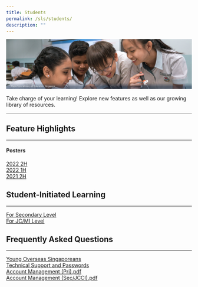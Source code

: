 ```yaml
---
title: Students
permalink: /sls/students/
description: ""
---
```

<p><img alt="Students" src="/images/Students%20Hero.png"></p>
<p>Take charge of your learning! Explore new features as well as our growing library of resources.</p>
<hr>
<h2 id="feature-highlights">Feature Highlights</h2>
<hr>
<h4 id="posters">Posters</h4>
<p><a href="/students/feature-highlights/2022-2h/">2022 2H</a>
<br><a href="/students/feature-highlights/2022-1h/">2022 1H</a>
<br><a href="/students/feature-highlights/2021-2h/">2021 2H</a></p>
<h2 id="student-initiated-learning">Student-Initiated Learning</h2>
<hr>
<p><a href="/students/student-initiated-learning/">For Secondary Level</a>
<br><a href="/students/student-initiated-learning/">For JC/MI Level</a></p>
<h2 id="frequently-asked-questions">Frequently Asked Questions</h2>
<hr>
<p><a href="/students/frequently-asked-questions/young-overseas-singaporeans/">Young Overseas Singaporeans</a>
<br><a href="/students/frequently-asked-questions/technical-support-and-passwords/">Technical Support and Passwords</a>
<br><a href="/files/Login%20Troubleshooting/SLS%20Account%20Management%20-%20Guide%20for%20Students%20(Pri">Account Management (Pri).pdf</a>
<br>
<a href="/files/Login%20Troubleshooting/SLS%20Account%20Management%20-%20Guide%20for%20Students%20(SecJCCI">Account Management (Sec/JCCI).pdf</a></p>
<p></p>
